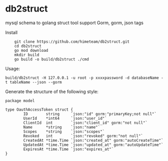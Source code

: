 # db2struct

mysql schema to golang struct tool
support Gorm, gorm, json tags

Install

```
    git clone https://github.com/himeteam/db2struct.git
    cd db2struct
    go mod download
    mkdir build
    go build -o build/db2struct ./cmd
```

Usage:

```
build/db2struct -H 127.0.0.1 -u root -p xxxxpassword -d databaseName -t tableName --json --gorm
```
Generate the structure of the following style:

```
package model

type OauthAccessToken struct {
        ID        string     `json:"id" gorm:"primaryKey;not null"`
        UserId    *int64     `json:"user_id"`
        ClientId  int        `json:"client_id" gorm:"not null"`
        Name      *string    `json:"name"`
        Scopes    *string    `json:"scopes"`
        Revoked   int        `json:"revoked" gorm:"not null"`
        CreatedAt *time.Time `json:"created_at" gorm:"autoCreateTime"`
        UpdatedAt *time.Time `json:"updated_at" gorm:"autoUpdateTime"`
        ExpiresAt *time.Time `json:"expires_at"`
}

```